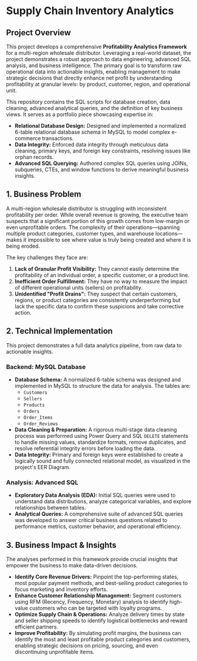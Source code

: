 # Supply Chain Inventory Analytics

## Project Overview

This project develops a comprehensive **Profitability Analytics Framework** for a multi-region wholesale distributor. Leveraging a real-world dataset, the project demonstrates a robust approach to data engineering, advanced SQL analysis, and business intelligence. The primary goal is to transform raw operational data into actionable insights, enabling management to make strategic decisions that directly enhance net profit by understanding profitability at granular levels: by product, customer, region, and operational unit.

This repository contains the SQL scripts for database creation, data cleaning, advanced analytical queries, and the definition of key business views. It serves as a portfolio piece showcasing expertise in:
*   **Relational Database Design:** Designed and implemented a normalized 6-table relational database schema in MySQL to model complex e-commerce transactions.
*   **Data Integrity:** Enforced data integrity through meticulous data cleaning, primary keys, and foreign key constraints, resolving issues like orphan records.
*   **Advanced SQL Querying:** Authored complex SQL queries using JOINs, subqueries, CTEs, and window functions to derive meaningful business insights.

## 1. Business Problem

A multi-region wholesale distributor is struggling with inconsistent profitability per order. While overall revenue is growing, the executive team suspects that a significant portion of this growth comes from low-margin or even unprofitable orders. The complexity of their operations—spanning multiple product categories, customer types, and warehouse locations—makes it impossible to see where value is truly being created and where it is being eroded.

The key challenges they face are:
1.  **Lack of Granular Profit Visibility:** They cannot easily determine the profitability of an individual order, a specific customer, or a product line.
2.  **Inefficient Order Fulfillment:** They have no way to measure the impact of different operational units (sellers) on profitability.
3.  **Unidentified "Profit Drains":** They suspect that certain customers, regions, or product categories are consistently underperforming but lack the specific data to confirm these suspicions and take corrective action.

## 2. Technical Implementation

This project demonstrates a full data analytics pipeline, from raw data to actionable insights.

### Backend: MySQL Database
*   **Database Schema:** A normalized 6-table schema was designed and implemented in MySQL to structure the data for analysis. The tables are:
    *   `Customers`
    *   `Sellers`
    *   `Products`
    *   `Orders`
    *   `Order_Items`
    *   `Order_Reviews`
*   **Data Cleaning & Preparation:** A rigorous multi-stage data cleaning process was performed using Power Query and SQL `DELETE` statements to handle missing values, standardize formats, remove duplicates, and resolve referential integrity errors before loading the data.
*   **Data Integrity:** Primary and foreign keys were established to create a logically sound and fully connected relational model, as visualized in the project's EER Diagram.

### Analysis: Advanced SQL
*   **Exploratory Data Analysis (EDA):** Initial SQL queries were used to understand data distributions, analyze categorical variables, and explore relationships between tables.
*   **Analytical Queries:** A comprehensive suite of advanced SQL queries was developed to answer critical business questions related to performance metrics, customer behavior, and operational efficiency.

## 3. Business Impact & Insights

The analyses performed in this framework provide crucial insights that empower the business to make data-driven decisions.

*   **Identify Core Revenue Drivers:** Pinpoint the top-performing states, most popular payment methods, and best-selling product categories to focus marketing and inventory efforts.
*   **Enhance Customer Relationship Management:** Segment customers using RFM (Recency, Frequency, Monetary) analysis to identify high-value customers who can be targeted with loyalty programs.
*   **Optimize Supply Chain & Operations:** Analyze delivery times by state and seller shipping speeds to identify logistical bottlenecks and reward efficient partners.
*   **Improve Profitability:** By simulating profit margins, the business can identify the most and least profitable product categories and customers, enabling strategic decisions on pricing, sourcing, and even discontinuing unprofitable items.

